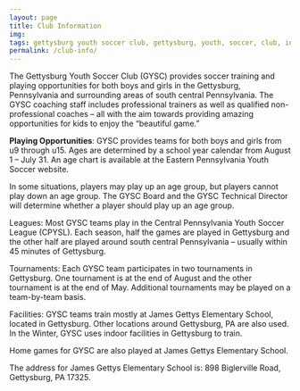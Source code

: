 ```yaml
---
layout: page
title: Club Information
img: 
tags: gettysburg youth soccer club, gettysburg, youth, soccer, club, information, playing opportunities, leagues, tournaments, facilities
permalink: /club-info/
---
```

The Gettysburg Youth Soccer Club (GYSC) provides soccer training and playing opportunities for both boys and girls in the Gettysburg, Pennsylvania and surrounding areas of south central Pennsylvania. The GYSC coaching staff includes professional trainers as well as qualified non-professional coaches – all with the aim towards providing amazing opportunities for kids to enjoy the “beautiful game.”

<b>Playing Opportunities</b>: GYSC provides teams for both boys and girls from u9 through u15. Ages are determined by a school year calendar from August 1 – July 31. An age chart is available at the Eastern Pennsylvania Youth Soccer website.

In some situations, players may play up an age group, but players cannot play down an age group. The GYSC Board and the GYSC Technical Director will determine whether a player should play up an age group.

Leagues: Most GYSC teams play in the Central Pennsylvania Youth Soccer League (CPYSL). Each season, half the games are played in Gettysburg and the other half are played around south central Pennsylvania – usually within 45 minutes of Gettysburg.

Tournaments: Each GYSC team participates in two tournaments in Gettysburg. One tournament is at the end of August and the other tournament is at the end of May. Additional tournaments may be played on a team-by-team basis.

Facilities: GYSC teams train mostly at James Gettys Elementary School, located in Gettysburg. Other locations around Gettysburg, PA are also used. In the Winter, GYSC uses indoor facilities in Gettysburg to train.

Home games for GYSC are also played at James Gettys Elementary School.

The address for James Gettys Elementary School is: 898 Biglerville Road, Gettysburg, PA 17325.


